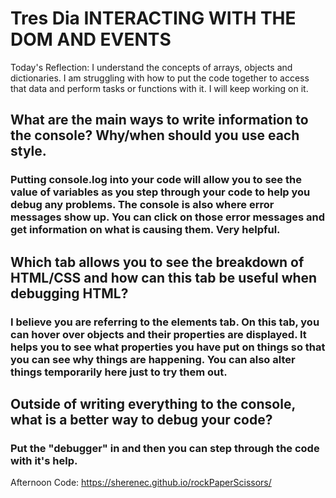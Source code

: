 # Tres Dia INTERACTING WITH THE DOM AND EVENTS

Today's Reflection: I understand the concepts of arrays, objects and dictionaries.  I am struggling with how to put the code together to access that data and perform tasks or functions with it.  I will keep working on it.  


## What are the main ways to write information to the console? Why/when should you use each style.

### Putting console.log into your code will allow you to see the value of variables as you step through your code to help you debug any problems.  The console is also where error messages show up.  You can click on those error messages and get information on what is causing them.  Very helpful.

## Which tab allows you to see the breakdown of HTML/CSS and how can this tab be useful when debugging HTML?

### I believe you are referring to the elements tab.  On this tab, you can hover over objects and their properties are displayed.  It helps you to see what properties you have put on things so that you can see why things are happening.  You can also alter things temporarily here just to try them out.

## Outside of writing everything to the console, what is a better way to debug your code?

### Put the "debugger" in and then you can step through the code with it's help.

Afternoon Code: https://sherenec.github.io/rockPaperScissors/